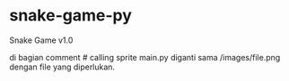 # snake-game-py

Snake Game v1.0

di bagian comment # calling sprite main.py diganti sama /images/file.png dengan file yang diperlukan.
